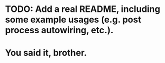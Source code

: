 # TODO: Add a real README, including some example usages (e.g. post process autowiring, etc.).
# You said it, brother.
